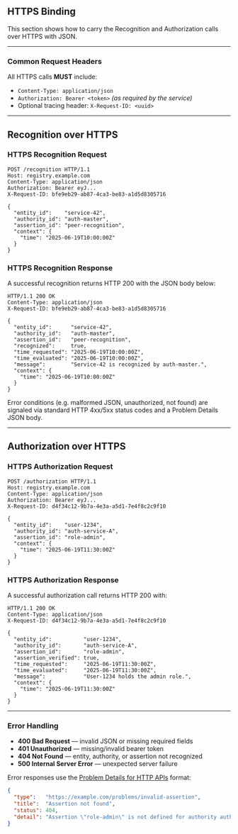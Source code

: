 ## HTTPS Binding 

This section shows how to carry the Recognition and Authorization calls over HTTPS with JSON.

---

### Common Request Headers

All HTTPS calls **MUST** include:

* `Content-Type: application/json`
* `Authorization: Bearer <token>` *(as required by the service)*
* Optional tracing header: `X-Request-ID: <uuid>`

---

## Recognition over HTTPS

### HTTPS Recognition Request

```http
POST /recognition HTTP/1.1
Host: registry.example.com
Content-Type: application/json
Authorization: Bearer eyJ...
X-Request-ID: bfe9eb29-ab87-4ca3-be83-a1d5d8305716

{
  "entity_id":    "service-42",
  "authority_id": "auth-master",
  "assertion_id": "peer-recognition",
  "context": {
    "time": "2025-06-19T10:00:00Z"
  }
}
```

### HTTPS Recognition Response

A successful recognition returns HTTP 200 with the JSON body below:

```http
HTTP/1.1 200 OK
Content-Type: application/json
X-Request-ID: bfe9eb29-ab87-4ca3-be83-a1d5d8305716

{
  "entity_id":      "service-42",
  "authority_id":   "auth-master",
  "assertion_id":   "peer-recognition",
  "recognized":     true,
  "time_requested": "2025-06-19T10:00:00Z",
  "time_evaluated": "2025-06-19T10:00:00Z",
  "message":        "Service-42 is recognized by auth-master.",
  "context": {
    "time": "2025-06-19T10:00:00Z"
  }
}
```

Error conditions (e.g. malformed JSON, unauthorized, not found) are signaled via standard HTTP 4xx/5xx status codes and a Problem Details JSON body.

---

## Authorization over HTTPS

### HTTPS Authorization Request

```http
POST /authorization HTTP/1.1
Host: registry.example.com
Content-Type: application/json
Authorization: Bearer eyJ...
X-Request-ID: d4f34c12-9b7a-4e3a-a5d1-7e4f8c2c9f10

{
  "entity_id":    "user-1234",
  "authority_id": "auth-service-A",
  "assertion_id": "role-admin",
  "context": {
    "time": "2025-06-19T11:30:00Z"
  }
}
```

### HTTPS Authorization Response

A successful authorization call returns HTTP 200 with:

```http
HTTP/1.1 200 OK
Content-Type: application/json
X-Request-ID: d4f34c12-9b7a-4e3a-a5d1-7e4f8c2c9f10

{
  "entity_id":          "user-1234",
  "authority_id":       "auth-service-A",
  "assertion_id":       "role-admin",
  "assertion_verified": true,
  "time_requested":     "2025-06-19T11:30:00Z",
  "time_evaluated":     "2025-06-19T11:30:00Z",
  "message":            "User-1234 holds the admin role.",
  "context": {
    "time": "2025-06-19T11:30:00Z"
  }
}
```

---

### Error Handling

* **400 Bad Request** — invalid JSON or missing required fields
* **401 Unauthorized** — missing/invalid bearer token
* **404 Not Found** — entity, authority, or assertion not recognized
* **500 Internal Server Error** — unexpected server failure

Error responses use the [Problem Details for HTTP APIs](https://datatracker.ietf.org/doc/html/rfc7807) format:

```json
{
  "type":   "https://example.com/problems/invalid-assertion",
  "title":  "Assertion not found",
  "status": 404,
  "detail": "Assertion \"role-admin\" is not defined for authority auth-service-A."
}
```

